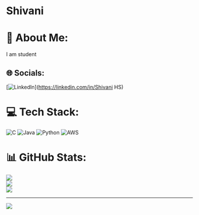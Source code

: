 # Shivani
# 💫 About Me:
I am student<br>


## 🌐 Socials:
[![LinkedIn](https://img.shields.io/badge/LinkedIn-%230077B5.svg?logo=linkedin&logoColor=white)](https://linkedin.com/in/Shivani HS) 

# 💻 Tech Stack:
![C](https://img.shields.io/badge/c-%2300599C.svg?style=flat-square&logo=c&logoColor=white) ![Java](https://img.shields.io/badge/java-%23ED8B00.svg?style=flat-square&logo=openjdk&logoColor=white) ![Python](https://img.shields.io/badge/python-3670A0?style=flat-square&logo=python&logoColor=ffdd54) ![AWS](https://img.shields.io/badge/AWS-%23FF9900.svg?style=flat-square&logo=amazon-aws&logoColor=white)
# 📊 GitHub Stats:
![](https://github-readme-stats.vercel.app/api?username=ShivaniHS&theme=gruvbox&hide_border=false&include_all_commits=false&count_private=false)<br/>
![](https://github-readme-streak-stats.herokuapp.com/?user=ShivaniHS&theme=gruvbox&hide_border=false)<br/>
![](https://github-readme-stats.vercel.app/api/top-langs/?username=ShivaniHS&theme=gruvbox&hide_border=false&include_all_commits=false&count_private=false&layout=compact)

---
[![](https://visitcount.itsvg.in/api?id=ShivaniHS&icon=0&color=0)](https://visitcount.itsvg.in)

<!-- Proudly created with GPRM ( https://gprm.itsvg.in ) -->
